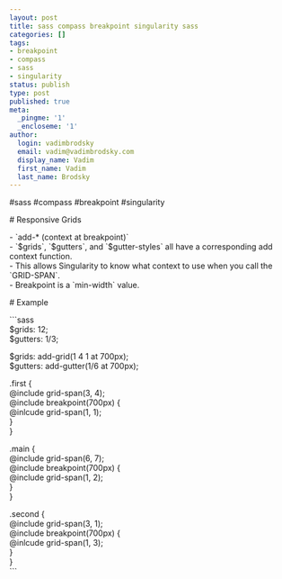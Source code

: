 ```yaml
---
layout: post
title: sass compass breakpoint singularity sass
categories: []
tags:
- breakpoint
- compass
- sass
- singularity
status: publish
type: post
published: true
meta:
  _pingme: '1'
  _encloseme: '1'
author:
  login: vadimbrodsky
  email: vadim@vadimbrodsky.com
  display_name: Vadim
  first_name: Vadim
  last_name: Brodsky
---
```

<p>#sass #compass #breakpoint #singularity</p>
<p># Responsive Grids</p>
<p>- `add-* (context at breakpoint)`<br />
- `$grids`, `$gutters`, and `$gutter-styles` all have a corresponding add context function.<br />
- This allows Singularity to know what context to use when you call the `GRID-SPAN`.<br />
- Breakpoint is a `min-width` value.</p>
<p># Example</p>
<p>```sass<br />
$grids: 12;<br />
$gutters: 1/3;</p>
<p>$grids: add-grid(1 4 1 at 700px);<br />
$gutters: add-gutter(1/6 at 700px);</p>
<p>.first {<br />
    @include grid-span(3, 4);<br />
    @include breakpoint(700px) {<br />
        @inlcude grid-span(1, 1);<br />
    }<br />
}</p>
<p>.main {<br />
    @include grid-span(6, 7);<br />
    @include breakpoint(700px) {<br />
        @include grid-span(1, 2);<br />
    }<br />
}</p>
<p>.second {<br />
    @include grid-span(3, 1);<br />
    @include breakpoint(700px) {<br />
        @inlcude grid-span(1, 3);<br />
    }<br />
}<br />
```</p>
